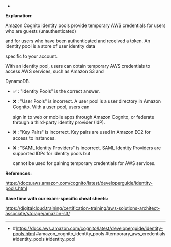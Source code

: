 *

**Explanation:**

Amazon Cognito identity pools provide temporary AWS credentials for users who are guests (unauthenticated)

and for users who have been authenticated and received a token. An identity pool is a store of user identity data

specific to your account.

With an identity pool, users can obtain temporary AWS credentials to access AWS services, such as Amazon S3 and

DynamoDB.

* ✅ :  "Identity Pools" is the correct answer.

* ❌ :  "User Pools" is incorrect. A user pool is a user directory in Amazon Cognito. With a user pool, users can

  sign in to web or mobile apps through Amazon Cognito, or federate through a third-party identity provider (IdP).

* ❌ :  "Key Pairs" is incorrect. Key pairs are used in Amazon EC2 for access to instances.

* ❌ :  "SAML Identity Providers" is incorrect. SAML Identity Providers are supported IDPs for identity pools but

  cannot be used for gaining temporary credentials for AWS services.

**References:**

<https://docs.aws.amazon.com/cognito/latest/developerguide/identity-pools.html>

**Save time with our exam-specific cheat sheets:**

<https://digitalcloud.training/certification-training/aws-solutions-architect-associate/storage/amazon-s3/>

----
* #<https://docs.aws.amazon.com/cognito/latest/developerguide/identity-pools.html> #amazon_cognito_identity_pools #temporary_aws_credentials #identity_pools #identity_pool
